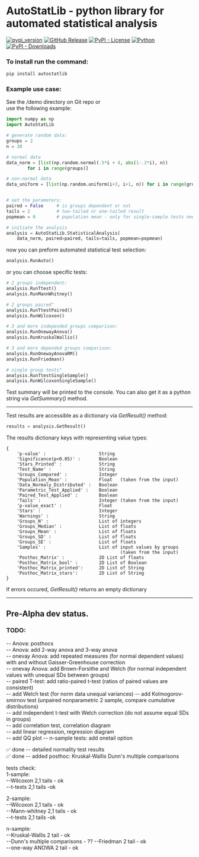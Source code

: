 # AutoStatLib - python library for automated statistical analysis 

[![pypi_version](https://img.shields.io/pypi/v/AutoStatLib?label=PyPI&color=green)](https://pypi.org/project/AutoStatLib)
[![GitHub Release](https://img.shields.io/github/v/release/konung-yaropolk/AutoStatLib?label=GitHub&color=green&link=https%3A%2F%2Fgithub.com%2Fkonung-yaropolk%2FAutoStatLib)](https://github.com/konung-yaropolk/AutoStatLib)
[![PyPI - License](https://img.shields.io/pypi/l/AutoStatLib)](https://pypi.org/project/AutoStatLib)
[![Python](https://img.shields.io/badge/Python-v3.10%5E-green?logo=python)](https://pypi.org/project/AutoStatLib)
[![PyPI - Downloads](https://img.shields.io/pypi/dm/AutoStatLib?label=PyPI%20stats&color=blue)](https://pypi.org/project/AutoStatLib)


### To install run the command:
```bash
pip install autostatlib
```


### Example use case:
See the /demo directory on Git repo or  
use the following example:


```python
import numpy as np
import AutoStatLib

# generate random data:
groups = 2
n = 30

# normal data
data_norm = [list(np.random.normal(.5*i + 4, abs(1-.2*i), n))
        for i in range(groups)]

# non-normal data
data_uniform = [list(np.random.uniform(i+3, i+1, n)) for i in range(groups)]


# set the parameters:
paired = False     # is groups dependent or not
tails = 2          # two-tailed or one-tailed result
popmean = 0        # population mean - only for single-sample tests needed

# initiate the analysis
analysis = AutoStatLib.StatisticalAnalysis(
    data_norm, paired=paired, tails=tails, popmean=popmean)
```

now you can preform automated statistical test selection:
```python
analysis.RunAuto()
```

or you can choose specific tests:
```python
# 2 groups independent:
analysis.RunTtest()
analysis.RunMannWhitney()

# 2 groups paired"
analysis.RunTtestPaired()
analysis.RunWilcoxon()

# 3 and more independed groups comparison:
analysis.RunOnewayAnova()
analysis.RunKruskalWallis()

# 3 and more depended groups comparison:
analysis.RunOnewayAnovaRM()
analysis.RunFriedman()

# single group tests"
analysis.RunTtestSingleSample()
analysis.RunWilcoxonSingleSample()
```

Test summary will be printed to the console.
You can also get it as a python string via *GetSummary()* method.

---
Test results are accessible as a dictionary via *GetResult()* method:
```python
results = analysis.GetResult()
```

The results dictionary keys with representing value types:
```
{
    'p-value' :                    String
    'Significance(p<0.05)' :       Boolean
    'Stars_Printed' :              String
    'Test_Name' :                  String
    'Groups_Compared' :            Integer
    'Population_Mean' :            Float   (taken from the input)
    'Data_Normaly_Distributed' :   Boolean
    'Parametric_Test_Applied' :    Boolean
    'Paired_Test_Applied' :        Boolean
    'Tails' :                      Integer (taken from the input)
    'p-value_exact' :              Float
    'Stars' :                      Integer
    'Warnings' :                   String
    'Groups_N' :                   List of integers
    'Groups_Median' :              List of floats
    'Groups_Mean' :                List of floats
    'Groups_SD' :                  List of floats
    'Groups_SE' :                  List of floats
    'Samples' :                    List of input values by groups
                                           (taken from the input)
    'Posthoc_Matrix' :             2D List of floats
    'Posthoc_Matrix_bool' :        2D List of Boolean
    'Posthoc_Matrix_printed':      2D List of String
    'Posthoc_Matrix_stars':        2D List of String
}
```
If errors occured, *GetResult()* returns an empty dictionary






---
## Pre-Alpha dev status.  
  
### TODO:  
  
-- Anova: posthocs  
-- Anova: add 2-way anova and 3-way anova  
-- onevay Anova: add repeated measures (for normal dependent values) with and without Gaisser-Greenhouse correction  
-- onevay Anova: add Brown-Forsithe and Welch (for normal independent values with unequal SDs between groups)  
-- paired T-test: add ratio-paired t-test (ratios of paired values are consistent)  
-- add Welch test (for norm data unequal variances)
-- add Kolmogorov-smirnov test (unpaired nonparametric 2 sample, compare cumulative distributions)  
-- add independent t-test with Welch correction (do not assume equal SDs in groups)  
-- add correlation test, correlation diagram  
-- add linear regression, regression diagram  
-- add QQ plot
-- n-sample tests: add onetail option
  
✅ done -- detailed normality test results  
✅ done -- added posthoc: Kruskal-Wallis Dunn's multiple comparisons 

  
tests check:  
1-sample:  
--Wilcoxon 2,1 tails - ok  
--t-tests 2,1 tails -ok  
  
2-sample:  
--Wilcoxon 2,1 tails - ok  
--Mann-whitney 2,1 tails - ok  
--t-tests 2,1 tails -ok  
  
n-sample:  
--Kruskal-Wallis 2 tail - ok  
--Dunn's multiple comparisons - ??
--Friedman 2 tail - ok  
--one-way ANOWA 2 tail - ok  




